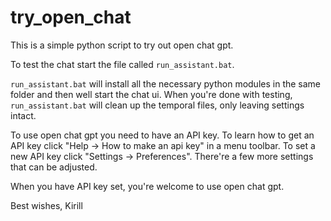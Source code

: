 # try_open_chat
This is a simple python script to try out open chat gpt.

To test the chat start the file called `run_assistant.bat`.

`run_assistant.bat` will install all the necessary python modules in the same folder and then well start the chat ui.
When you're done with testing, `run_assistant.bat` will clean up the temporal files, only leaving settings intact. 

To use open chat gpt you need to have an API key. 
To learn how to get an API key click "Help -> How to make an api key" in a menu toolbar.
To set a new API key click "Settings -> Preferences". There're a few more settings that can be adjusted.


When you have API key set, you're welcome to use open chat gpt.


Best wishes,
Kirill
